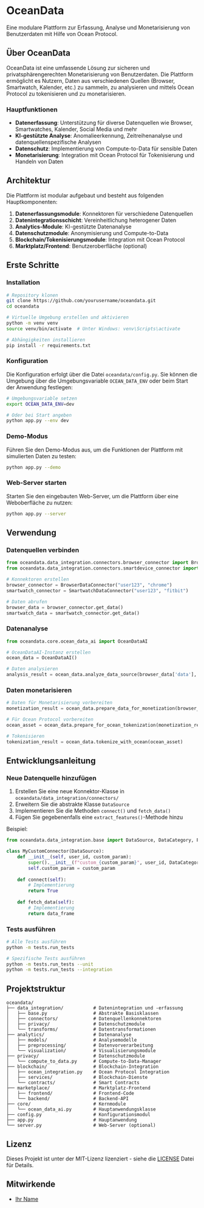 # OceanData

Eine modulare Plattform zur Erfassung, Analyse und Monetarisierung von Benutzerdaten mit Hilfe von Ocean Protocol.

## Über OceanData

OceanData ist eine umfassende Lösung zur sicheren und privatsphärengerechten Monetarisierung von Benutzerdaten. Die Plattform ermöglicht es Nutzern, Daten aus verschiedenen Quellen (Browser, Smartwatch, Kalender, etc.) zu sammeln, zu analysieren und mittels Ocean Protocol zu tokenisieren und zu monetarisieren.

### Hauptfunktionen

- **Datenerfassung**: Unterstützung für diverse Datenquellen wie Browser, Smartwatches, Kalender, Social Media und mehr
- **KI-gestützte Analyse**: Anomalieerkennung, Zeitreihenanalyse und datenquellenspezifische Analysen
- **Datenschutz**: Implementierung von Compute-to-Data für sensible Daten
- **Monetarisierung**: Integration mit Ocean Protocol für Tokenisierung und Handeln von Daten

## Architektur

Die Plattform ist modular aufgebaut und besteht aus folgenden Hauptkomponenten:

1. **Datenerfassungsmodule**: Konnektoren für verschiedene Datenquellen
2. **Datenintegrationsschicht**: Vereinheitlichung heterogener Daten
3. **Analytics-Module**: KI-gestützte Datenanalyse
4. **Datenschutzmodule**: Anonymisierung und Compute-to-Data
5. **Blockchain/Tokenisierungsmodule**: Integration mit Ocean Protocol
6. **Marktplatz/Frontend**: Benutzeroberfläche (optional)

## Erste Schritte

### Installation

```bash
# Repository klonen
git clone https://github.com/yourusername/oceandata.git
cd oceandata

# Virtuelle Umgebung erstellen und aktivieren
python -m venv venv
source venv/bin/activate  # Unter Windows: venv\Scripts\activate

# Abhängigkeiten installieren
pip install -r requirements.txt
```

### Konfiguration

Die Konfiguration erfolgt über die Datei `oceandata/config.py`. Sie können die Umgebung über die Umgebungsvariable `OCEAN_DATA_ENV` oder beim Start der Anwendung festlegen:

```bash
# Umgebungsvariable setzen
export OCEAN_DATA_ENV=dev

# Oder bei Start angeben
python app.py --env dev
```

### Demo-Modus

Führen Sie den Demo-Modus aus, um die Funktionen der Plattform mit simulierten Daten zu testen:

```bash
python app.py --demo
```

### Web-Server starten

Starten Sie den eingebauten Web-Server, um die Plattform über eine Weboberfläche zu nutzen:

```bash
python app.py --server
```

## Verwendung

### Datenquellen verbinden

```python
from oceandata.data_integration.connectors.browser_connector import BrowserDataConnector
from oceandata.data_integration.connectors.smartdevice_connector import SmartwatchDataConnector

# Konnektoren erstellen
browser_connector = BrowserDataConnector("user123", "chrome")
smartwatch_connector = SmartwatchDataConnector("user123", "fitbit")

# Daten abrufen
browser_data = browser_connector.get_data()
smartwatch_data = smartwatch_connector.get_data()
```

### Datenanalyse

```python
from oceandata.core.ocean_data_ai import OceanDataAI

# OceanDataAI-Instanz erstellen
ocean_data = OceanDataAI()

# Daten analysieren
analysis_result = ocean_data.analyze_data_source(browser_data['data'], 'browser')
```

### Daten monetarisieren

```python
# Daten für Monetarisierung vorbereiten
monetization_result = ocean_data.prepare_data_for_monetization(browser_data['data'], 'browser', 'medium')

# Für Ocean Protocol vorbereiten
ocean_asset = ocean_data.prepare_for_ocean_tokenization(monetization_result)

# Tokenisieren
tokenization_result = ocean_data.tokenize_with_ocean(ocean_asset)
```

## Entwicklungsanleitung

### Neue Datenquelle hinzufügen

1. Erstellen Sie eine neue Konnektor-Klasse in `oceandata/data_integration/connectors/`
2. Erweitern Sie die abstrakte Klasse `DataSource`
3. Implementieren Sie die Methoden `connect()` und `fetch_data()`
4. Fügen Sie gegebenenfalls eine `extract_features()`-Methode hinzu

Beispiel:

```python
from oceandata.data_integration.base import DataSource, DataCategory, PrivacyLevel

class MyCustomConnector(DataSource):
    def __init__(self, user_id, custom_param):
        super().__init__(f"custom_{custom_param}", user_id, DataCategory.CUSTOM)
        self.custom_param = custom_param
        
    def connect(self):
        # Implementierung
        return True
        
    def fetch_data(self):
        # Implementierung
        return data_frame
```

### Tests ausführen

```bash
# Alle Tests ausführen
python -m tests.run_tests

# Spezifische Tests ausführen
python -m tests.run_tests --unit
python -m tests.run_tests --integration
```

## Projektstruktur

```
oceandata/
├── data_integration/           # Datenintegration und -erfassung
│   ├── base.py                 # Abstrakte Basisklassen
│   ├── connectors/             # Datenquellenkonnektoren
│   ├── privacy/                # Datenschutzmodule
│   └── transforms/             # Datentransformationen
├── analytics/                  # Datenanalyse
│   ├── models/                 # Analysemodelle
│   ├── preprocessing/          # Datenvorverarbeitung
│   └── visualization/          # Visualisierungsmodule
├── privacy/                    # Datenschutzmodule
│   └── compute_to_data.py      # Compute-to-Data-Manager
├── blockchain/                 # Blockchain-Integration
│   ├── ocean_integration.py    # Ocean Protocol Integration
│   ├── services/               # Blockchain-Dienste
│   └── contracts/              # Smart Contracts
├── marketplace/                # Marktplatz-Frontend
│   ├── frontend/               # Frontend-Code
│   └── backend/                # Backend-API
├── core/                       # Kernmodule
│   └── ocean_data_ai.py        # Hauptanwendungsklasse
├── config.py                   # Konfigurationsmodul
├── app.py                      # Hauptanwendung
└── server.py                   # Web-Server (optional)
```

## Lizenz

Dieses Projekt ist unter der MIT-Lizenz lizenziert - siehe die [LICENSE](LICENSE) Datei für Details.

## Mitwirkende

- [Ihr Name](https://github.com/yourusername)

